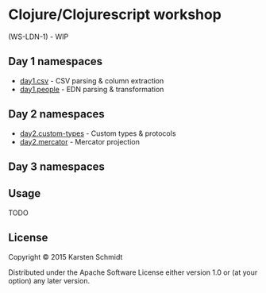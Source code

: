 # Clojure/Clojurescript workshop

(WS-LDN-1) - WIP

## Day 1 namespaces

- [day1.csv](src/ws_ldn_1/day1/csv.clj) - CSV parsing & column extraction
- [day1.people](src/ws_ldn_1/day1/people.clj) - EDN parsing & transformation

## Day 2 namespaces

- [day2.custom-types](src/ws_ldn_1/day2/custom_types.clj) - Custom types & protocols
- [day2.mercator](src/ws_ldn_1/day2/mercator.clj) - Mercator projection

## Day 3 namespaces

## Usage

TODO

## License

Copyright © 2015 Karsten Schmidt

Distributed under the Apache Software License either version 1.0 or (at
your option) any later version.
